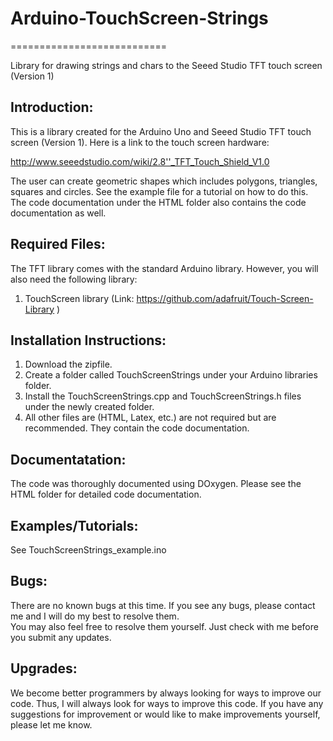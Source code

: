 # Arduino-TouchScreen-Strings
===========================

Library for drawing strings and chars to the Seeed Studio TFT touch screen (Version 1)


## Introduction:
This is a library created for the Arduino Uno and Seeed Studio TFT touch screen (Version 1).  Here is a link to the touch 
screen hardware:

http://www.seeedstudio.com/wiki/2.8''_TFT_Touch_Shield_V1.0

The user can create geometric shapes which includes polygons, triangles, squares and circles.  See the example file for 
a tutorial on how to do this. The code documentation under the HTML folder also contains the code documentation as well.

## Required Files:
The TFT library comes with the standard Arduino library.  However, you will also need the following library:
1. TouchScreen library (Link: https://github.com/adafruit/Touch-Screen-Library )

## Installation Instructions:
1. Download the zipfile.
2. Create a folder called TouchScreenStrings under your Arduino libraries folder.
3. Install the TouchScreenStrings.cpp and TouchScreenStrings.h files under the newly created folder.
4. All other files are (HTML, Latex, etc.) are not required but are recommended.  They contain the code documentation.

## Documentatation:
The code was thoroughly documented using DOxygen. Please see the HTML folder for detailed code documentation.

## Examples/Tutorials:
See TouchScreenStrings_example.ino 

## Bugs:
There are no known bugs at this time.  If you see any bugs, please contact me and I will do my best to resolve them.  
You may also feel free to resolve them yourself.  Just check with me before you submit any updates.

## Upgrades:
We become better programmers by always looking for ways to improve our code.  Thus, I will always look for ways to 
improve this code.  If you have any suggestions for improvement or would like to make improvements yourself, 
please let me know.




